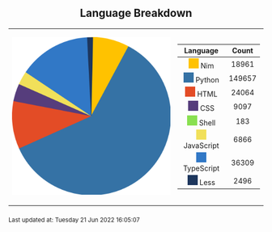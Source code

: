 <span align="center">

## Language Breakdown

</span>

<foreignObject>
<body xmlns="http://www.w3.org/1999/xhtml">
<table align="center">
<tr>
<td>

![Pie Chart](./assets/pie_chart.svg "Pie Chart detailing languages used")

</td>
<td>

|Language|Count|
|:-:|:-:|
![Nim](./assets/Nim.svg) Nim|18961|
![Python](./assets/Python.svg) Python|149657|
![HTML](./assets/HTML.svg) HTML|24064|
![CSS](./assets/CSS.svg) CSS|9097|
![Shell](./assets/Shell.svg) Shell|183|
![JavaScript](./assets/JavaScript.svg) JavaScript|6866|
![TypeScript](./assets/TypeScript.svg) TypeScript|36309|
![Less](./assets/Less.svg) Less|2496|

</td>
</tr>
</table>
</body>
</foreignObject>

<sub>Last updated at: Tuesday 21 Jun 2022 16:05:07
        